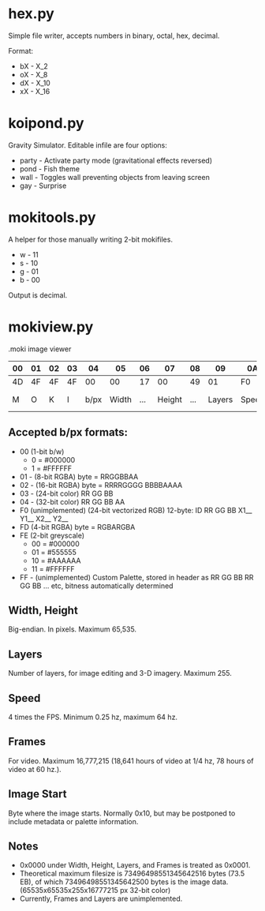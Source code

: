 # hex.py
Simple file writer, accepts numbers in binary, octal, hex, decimal.

Format:

* bX - X_2
* oX - X_8
* dX - X_10
* xX - X_16

# koipond.py
Gravity Simulator. Editable infile are four options:
* party - Activate party mode (gravitational effects reversed)
* pond - Fish theme
* wall - Toggles wall preventing objects from leaving screen
* gay - Surprise

# mokitools.py
A helper for those manually writing 2-bit mokifiles.

* w - 11
* s - 10
* g - 01
* b - 00

Output is decimal.

# mokiview.py

.moki image viewer

| 00 | 01 | 02 | 03 | 04 | 05 | 06 | 07 | 08 | 09 | 0A | 0B | 0C | 0D | 0E | 0F |
|--|--|--|--|--|--|--|--|--|--|--|--|--|--|--|--|
| 4D | 4F | 4F | 4F | 00 | 00 | 17 | 00 | 49 | 01 | F0 | 00 | 00 | 01 | 00 | 10 |
|  M |  O |  K |  I | b/px | Width | ... | Height | ... | Layers | Speed | Frames | ... | ... | (Image Start) | ... |

## Accepted b/px formats:

* 00 (1-bit b/w)
  * 0 = #000000 
  * 1 = #FFFFFF
* 01 - (8-bit RGBA) byte = RRGGBBAA
* 02 - (16-bit RGBA) byte = RRRRGGGG BBBBAAAA
* 03 - (24-bit color) RR GG BB
* 04 - (32-bit color) RR GG BB AA
* F0 (unimplemented) (24-bit vectorized RGB) 12-byte: ID RR GG BB X1__ Y1__ X2__ Y2__
* FD (4-bit RGBA) byte = RGBARGBA
* FE (2-bit greyscale)
  * 00 = #000000 
  * 01 = #555555
  * 10 = #AAAAAA
  * 11 = #FFFFFF
* FF - (unimplemented) Custom Palette, stored in header as RR GG BB RR GG BB ... etc, bitness automatically determined

## Width, Height

Big-endian. In pixels. Maximum 65,535.

## Layers

Number of layers, for image editing and 3-D imagery. Maximum 255.

## Speed

4 times the FPS. Minimum 0.25 hz, maximum 64 hz. 

## Frames

For video. Maximum 16,777,215 (18,641 hours of video at 1/4 hz, 78 hours of video at 60 hz.).

## Image Start

Byte where the image starts. Normally 0x10, but may be postponed to include metadata or palette information.

## Notes

* 0x0000 under Width, Height, Layers, and Frames is treated as 0x0001.
* Theoretical maximum filesize is 73496498551345642516 bytes (73.5 EB), of which 73496498551345642500 bytes is the image data. (65535x65535x255x16777215 px 32-bit color)
* Currently, Frames and Layers are unimplemented.
